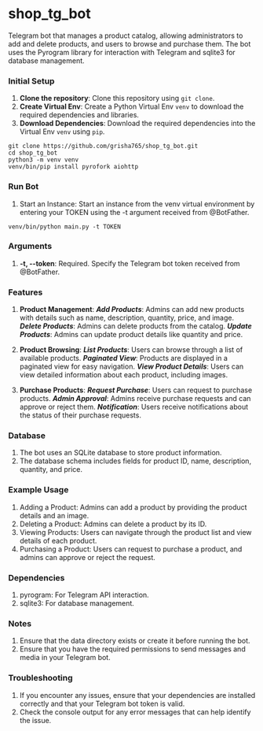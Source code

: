 # shop_tg_bot
Telegram bot that manages a product catalog, allowing administrators to add and delete products, and users to browse and purchase them. The bot uses the Pyrogram library for interaction with Telegram and sqlite3 for database management.
### Initial Setup

1. **Clone the repository**: Clone this repository using `git clone`.
2. **Create Virtual Env**: Create a Python Virtual Env `venv` to download the required dependencies and libraries.
3. **Download Dependencies**: Download the required dependencies into the Virtual Env `venv` using `pip`.

```shell
git clone https://github.com/grisha765/shop_tg_bot.git
cd shop_tg_bot
python3 -m venv venv
venv/bin/pip install pyrofork aiohttp
```

### Run Bot

1. Start an Instance: Start an instance from the venv virtual environment by entering your TOKEN using the -t argument received from @BotFather.

```shell
venv/bin/python main.py -t TOKEN
```

### Arguments

1. **-t, --token**: Required. Specify the Telegram bot token received from @BotFather.

### Features

1. **Product Management**:
    ***Add Products***: Admins can add new products with details such as name, description, quantity, price, and image.
    ***Delete Products***: Admins can delete products from the catalog.
    ***Update Products***: Admins can update product details like quantity and price.

2. **Product Browsing**:
    ***List Products***: Users can browse through a list of available products.
    ***Paginated View***: Products are displayed in a paginated view for easy navigation.
    ***View Product Details***: Users can view detailed information about each product, including images.

3. **Purchase Products**:
    ***Request Purchase***: Users can request to purchase products.
    ***Admin Approval***: Admins receive purchase requests and can approve or reject them.
    ***Notification***: Users receive notifications about the status of their purchase requests.

### Database

1. The bot uses an SQLite database to store product information.
2. The database schema includes fields for product ID, name, description, quantity, and price.

### Example Usage

1. Adding a Product: Admins can add a product by providing the product details and an image.
2. Deleting a Product: Admins can delete a product by its ID.
3. Viewing Products: Users can navigate through the product list and view details of each product.
4. Purchasing a Product: Users can request to purchase a product, and admins can approve or reject the request.

### Dependencies

1. pyrogram: For Telegram API interaction.
2. sqlite3: For database management.

### Notes

1. Ensure that the data directory exists or create it before running the bot.
2. Ensure that you have the required permissions to send messages and media in your Telegram bot.

### Troubleshooting

1. If you encounter any issues, ensure that your dependencies are installed correctly and that your Telegram bot token is valid.
2. Check the console output for any error messages that can help identify the issue.
